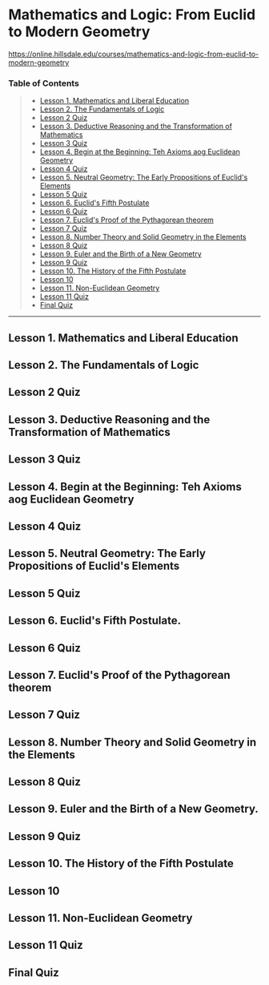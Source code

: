 # Mathematics and Logic: From Euclid to Modern Geometry
https://online.hillsdale.edu/courses/mathematics-and-logic-from-euclid-to-modern-geometry

### Table of Contents

> * [Lesson 1. Mathematics and Liberal Education](#lesson-1-mathematics-and-liberal-education)
> * [Lesson 2. The Fundamentals of Logic](#lesson-2-the-fundamentals-of-logic)
> * [Lesson 2 Quiz](#lesson-2-quiz)
> * [Lesson 3. Deductive Reasoning and the Transformation of Mathematics](#lesson-3-deductive-reasoning-and-the-transformation-of-mathematics)
> * [Lesson 3 Quiz](#lesson-3-quiz)
> * [Lesson 4. Begin at the Beginning: Teh Axioms aog Euclidean Geometry](#lesson-4-begin-at-the-beginning-teh-axioms-aog-euclidean-geometry)
> * [Lesson 4 Quiz](#lesson-4-quiz)
> * [Lesson 5. Neutral Geometry: The Early Propositions of Euclid's Elements](#lesson-5-neutral-geometry-the-early-propositions-of-euclids-elements)
> * [Lesson 5 Quiz](#lesson-5-quiz)
> * [Lesson 6. Euclid's Fifth Postulate](#lesson-6-euclids-fifth-postulate)
> * [Lesson 6 Quiz](#lesson-6-quiz)
> * [Lesson 7. Euclid's Proof of the Pythagorean theorem](#lesson-7-euclids-proof-of-the-pythagorean-theorem)
> * [Lesson 7 Quiz](#lesson-7-quiz)
> * [Lesson 8. Number Theory and Solid Geometry in the Elements](#lesson-8-number-theory-and-solid-geometry-in-the-elements)
> * [Lesson 8 Quiz](#lesson-8-quiz)
> * [Lesson 9. Euler and the Birth of a New Geometry](#lesson-9-euler-and-the-birth-of-a-new-geometry)
> * [Lesson 9 Quiz](#lesson-9-quiz)
> * [Lesson 10. The History of the Fifth Postulate](#lesson-10-the-history-of-the-fifth-postulate)
> * [Lesson 10](#lesson-10)
> * [Lesson 11. Non-Euclidean Geometry](#lesson-11-non-euclidean-geometry)
> * [Lesson 11 Quiz](#lesson-11-quiz)
> * [Final Quiz](#final-quiz)

*** 

## Lesson 1. Mathematics and Liberal Education
## Lesson 2. The Fundamentals of Logic
## Lesson 2 Quiz
## Lesson 3. Deductive Reasoning and the Transformation of Mathematics
## Lesson 3 Quiz
## Lesson 4. Begin at the Beginning: Teh Axioms aog Euclidean Geometry
## Lesson 4 Quiz
## Lesson 5. Neutral Geometry: The Early Propositions of Euclid's Elements
## Lesson 5 Quiz
## Lesson 6. Euclid's Fifth Postulate.
## Lesson 6 Quiz
## Lesson 7. Euclid's Proof of the Pythagorean theorem
## Lesson 7 Quiz
## Lesson 8. Number Theory and Solid Geometry in the Elements
## Lesson 8 Quiz
## Lesson 9. Euler and the Birth of a New Geometry.
## Lesson 9 Quiz
## Lesson 10. The History of the Fifth Postulate
## Lesson 10
## Lesson 11. Non-Euclidean Geometry
## Lesson 11 Quiz
## Final Quiz